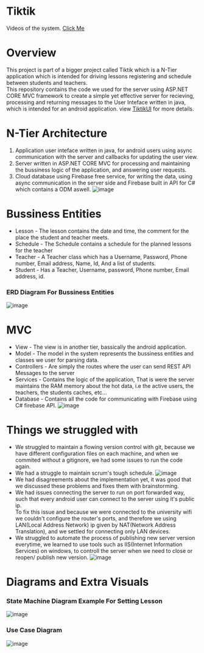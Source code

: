 # Tiktik
Videos of the system. [Click Me](https://youtube.com/playlist?list=PLvsAXThM4kqpyiVllzRxtHmq8p5A53pXF)
# Overview
This project is part of a bigger project called Tiktik which is a N-Tier application which is intended for driving lessons registering and schedule between students and teachers. </br>
This repository contains the code we used for the server using ASP.NET CORE MVC framework to create a simple yet effective server for recieving, processing and returning messages to the User Inteface written in java, which is intended for an android application. view [TiktikUI](https://github.com/Yannnyan/TiktikUI) for more details.

# N-Tier Architecture
1. Application user inteface written in java, for android users using async communication with the server and callbacks for updating the user view.
2. Server written in ASP.NET CORE MVC for processing and maintaining the bussiness logic of the application, and answering user requests.
3. Cloud database using Firebase free service, for writing the data, using async communication in the server side and Firebase built in API for C# which contains a ODM aswell.
![image](https://user-images.githubusercontent.com/82415308/227798648-998786af-1937-49af-9817-d9eabb822d27.png)

# Bussiness Entities
- Lesson - The lesson contains the date and time, the comment for the place the student and teacher meets.
- Schedule - The Schedule contains a schedule for the planned lessons for the teacher
- Teacher - A Teacher class which has a Username, Password, Phone number, Email address, Name, Id, And a list of students. 
- Student - Has a Teacher, Username, password, Phone number, Email address, id. </br>
### ERD Diagram For Bussiness Entities
![image](https://user-images.githubusercontent.com/82415308/227797596-7788e609-1f09-4b85-bbe7-f33f334b21a8.png)

# MVC
- View - The view is in another tier, bassically the android application.
- Model - The model in the system represents the bussiness entities and classes we user for parsing data.
- Controllers - Are simply the routes where the user can send REST API Messages to the server
- Services - Contains the logic of the application, That is were the server maintains the RAM memory about the hot data, i.e the active users, the teachers, the students caches, etc... 
- Database - Contains all the code for communicating with Firebase using C# firebase API.
![image](https://user-images.githubusercontent.com/82415308/227798199-5342216b-0d76-4d18-8431-687c8e24e0c5.png)

# Things we struggled with
- We struggled to maintain a flowing version control with git, because we have different configuration files on each machine, and when we commited without a gitignore, we had some issues to run the code again.
- We had a struggle to maintain scrum's tough schedule.
![image](https://user-images.githubusercontent.com/82415308/227798272-b179ffc8-2175-489c-b980-df24302e6874.png)
- We had disagreements about the implementation yet, it was good that we discussed these problems and fixes them with brainstorming.
- We had issues connecting the server to run on port forwarded way, such that every android user can connect to the server using it's public ip. </br>
To fix this issue and because we were connected to the university wifi we couldn't configure the router's ports, and therefore we using LAN(Local Address Network) ip given by NAT(Network Address Translation), and we settled for connecting only LAN devices.
- We struggled to automate the process of publishing new server version everytime, we learned to use tools such as IIS(Internet Information Services) on windows, to controll the server when we need to close or reopen/ publish new version.
![image](https://user-images.githubusercontent.com/82415308/227798485-2ce1aab9-6ba6-4406-8876-bbfd05a9590f.png)

# Diagrams and Extra Visuals
### State Machine Diagram Example For Setting Lesson
![image](https://user-images.githubusercontent.com/82415308/227797611-c4db3953-1a46-47a9-ba16-4e1791bf2c3c.png)
### Use Case Diagram 
![image](https://user-images.githubusercontent.com/82415308/227797802-5907d4c6-9b43-48d0-8942-6f225e843ad5.png)

